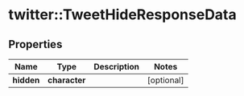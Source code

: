 # twitter::TweetHideResponseData


## Properties
Name | Type | Description | Notes
------------ | ------------- | ------------- | -------------
**hidden** | **character** |  | [optional] 


